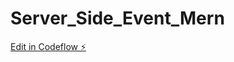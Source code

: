 # Server_Side_Event_Mern

[Edit in Codeflow ⚡️](https://stackblitz.com/~/github.com/AdamShaikhJs/Server_Side_Event_Mern)